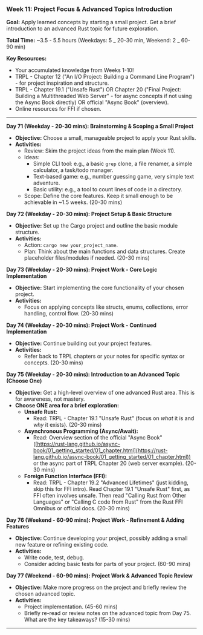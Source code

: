 ### Week 11: Project Focus & Advanced Topics Introduction

**Goal:** Apply learned concepts by starting a small project. Get a brief introduction to an advanced Rust topic for future exploration.

**Total Time:** ~3.5 - 5.5 hours (Weekdays: 5 _ 20-30 min, Weekend: 2 _ 60-90 min)

**Key Resources:**

- Your accumulated knowledge from Weeks 1-10!
- TRPL - Chapter 12 ("An I/O Project: Building a Command Line Program") - for project inspiration and structure.
- TRPL - Chapter 19.1 ("Unsafe Rust") OR Chapter 20 ("Final Project: Building a Multithreaded Web Server" - for async concepts if not using the Async Book directly) OR official "Async Book" (overview).
- Online resources for FFI if chosen.

---

**Day 71 (Weekday - 20-30 mins): Brainstorming & Scoping a Small Project**

- **Objective:** Choose a small, manageable project to apply your Rust skills.
- **Activities:**
  - Review: Skim the project ideas from the main plan (Week 11).
  - Ideas:
    - Simple CLI tool: e.g., a basic `grep` clone, a file renamer, a simple calculator, a task/todo manager.
    - Text-based game: e.g., number guessing game, very simple text adventure.
    - Basic utility: e.g., a tool to count lines of code in a directory.
  - Scope: Define the core features. Keep it small enough to be achievable in ~1.5 weeks. (20-30 mins)

**Day 72 (Weekday - 20-30 mins): Project Setup & Basic Structure**

- **Objective:** Set up the Cargo project and outline the basic module structure.
- **Activities:**
  - Action: `cargo new your_project_name`.
  - Plan: Think about the main functions and data structures. Create placeholder files/modules if needed. (20-30 mins)

**Day 73 (Weekday - 20-30 mins): Project Work - Core Logic Implementation**

- **Objective:** Start implementing the core functionality of your chosen project.
- **Activities:**
  - Focus on applying concepts like structs, enums, collections, error handling, control flow. (20-30 mins)

**Day 74 (Weekday - 20-30 mins): Project Work - Continued Implementation**

- **Objective:** Continue building out your project features.
- **Activities:**
  - Refer back to TRPL chapters or your notes for specific syntax or concepts. (20-30 mins)

**Day 75 (Weekday - 20-30 mins): Introduction to an Advanced Topic (Choose One)**

- **Objective:** Get a high-level overview of one advanced Rust area. This is for awareness, not mastery.
- **Choose ONE area for a brief exploration:**
  - **Unsafe Rust:**
    - Read: TRPL - Chapter 19.1 "Unsafe Rust" (focus on _what_ it is and _why_ it exists). (20-30 mins)
  - **Asynchronous Programming (Async/Await):**
    - Read: Overview section of the official "Async Book" ([https://rust-lang.github.io/async-book/01_getting_started/01_chapter.html](https://rust-lang.github.io/async-book/01_getting_started/01_chapter.html)) or the async part of TRPL Chapter 20 (web server example). (20-30 mins)
  - **Foreign Function Interface (FFI):**
    - Read: TRPL - Chapter 19.2 "Advanced Lifetimes" (just kidding, skip this for FFI intro). Read Chapter 19.1 "Unsafe Rust" first, as FFI often involves unsafe. Then read "Calling Rust from Other Languages" or "Calling C code from Rust" from the Rust FFI Omnibus or official docs. (20-30 mins)

**Day 76 (Weekend - 60-90 mins): Project Work - Refinement & Adding Features**

- **Objective:** Continue developing your project, possibly adding a small new feature or refining existing code.
- **Activities:**
  - Write code, test, debug.
  - Consider adding basic tests for parts of your project. (60-90 mins)

**Day 77 (Weekend - 60-90 mins): Project Work & Advanced Topic Review**

- **Objective:** Make more progress on the project and briefly review the chosen advanced topic.
- **Activities:**
  - Project implementation. (45-60 mins)
  - Briefly re-read or review notes on the advanced topic from Day 75. What are the key takeaways? (15-30 mins)

---
